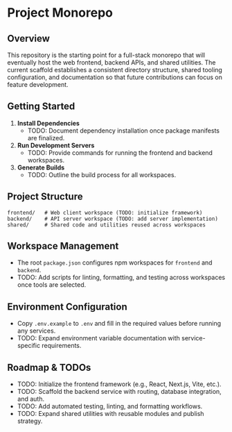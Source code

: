 # Project Monorepo

## Overview

This repository is the starting point for a full-stack monorepo that will eventually host the web frontend, backend APIs, and shared utilities. The current scaffold establishes a consistent directory structure, shared tooling configuration, and documentation so that future contributions can focus on feature development.

## Getting Started

1. **Install Dependencies**
   - TODO: Document dependency installation once package manifests are finalized.
2. **Run Development Servers**
   - TODO: Provide commands for running the frontend and backend workspaces.
3. **Generate Builds**
   - TODO: Outline the build process for all workspaces.

## Project Structure

```
frontend/   # Web client workspace (TODO: initialize framework)
backend/    # API server workspace (TODO: add server implementation)
shared/     # Shared code and utilities reused across workspaces
```

## Workspace Management

- The root `package.json` configures npm workspaces for `frontend` and `backend`.
- TODO: Add scripts for linting, formatting, and testing across workspaces once tools are selected.

## Environment Configuration

- Copy `.env.example` to `.env` and fill in the required values before running any services.
- TODO: Expand environment variable documentation with service-specific requirements.

## Roadmap & TODOs

- TODO: Initialize the frontend framework (e.g., React, Next.js, Vite, etc.).
- TODO: Scaffold the backend service with routing, database integration, and auth.
- TODO: Add automated testing, linting, and formatting workflows.
- TODO: Expand shared utilities with reusable modules and publish strategy.
